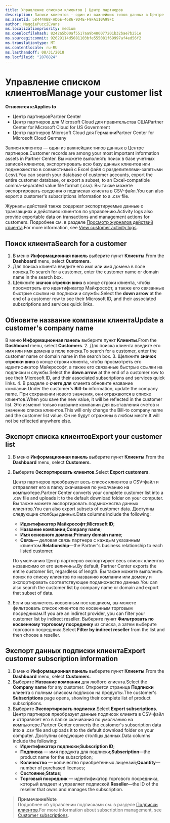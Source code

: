 ```yaml
---
title: Управление списком клиентов | Центр партнеров
description: Записи клиентов — один из важнейших типов данных в Центре партнеров.
ms.assetid: 58444AB8-AD6E-4686-9D4E-F9FA110A99FC
author: MaggiePucciEvans
ms.localizationpriority: medium
ms.openlocfilehash: 8242a5b00af5517aa9b480077201b32bae7b251e
ms.sourcegitcommit: 92629114d5081103bfe555081f69997af4ed56f2
ms.translationtype: MT
ms.contentlocale: ru-RU
ms.lasthandoff: 08/31/2018
ms.locfileid: "2876824"
---
```

# <a name="manage-your-customer-list"></a><span data-ttu-id="97ccd-103">Управление списком клиентов</span><span class="sxs-lookup"><span data-stu-id="97ccd-103">Manage your customer list</span></span>

**<span data-ttu-id="97ccd-104">Относится к:</span><span class="sxs-lookup"><span data-stu-id="97ccd-104">Applies to</span></span>**

-  <span data-ttu-id="97ccd-105">Центр партнеров</span><span class="sxs-lookup"><span data-stu-id="97ccd-105">Partner Center</span></span>
-  <span data-ttu-id="97ccd-106">Центр партнеров для Microsoft Cloud для правительства США</span><span class="sxs-lookup"><span data-stu-id="97ccd-106">Partner Center for Microsoft Cloud for US Government</span></span>
-  <span data-ttu-id="97ccd-107">Центр партнеров Microsoft Cloud для Германии</span><span class="sxs-lookup"><span data-stu-id="97ccd-107">Partner Center for Microsoft Cloud Germany</span></span>

<span data-ttu-id="97ccd-108">Записи клиентов — один из важнейших типов данных в Центре партнеров.</span><span class="sxs-lookup"><span data-stu-id="97ccd-108">Customer records are among your most important information assets in Partner Center.</span></span> <span data-ttu-id="97ccd-109">Вы можете выполнять поиск в базе учетных записей клиентов, экспортировать всю базу данных клиентов или подмножество в совместимый с Excel файл с разделителями-запятыми (.csv).</span><span class="sxs-lookup"><span data-stu-id="97ccd-109">You can search your database of customer accounts, export the entire customer database, or export a subset, to an Excel-compatible comma-separated value file format (.csv).</span></span> <span data-ttu-id="97ccd-110">Вы также можете экспортировать сведения о подписках клиента в CSV-файл.</span><span class="sxs-lookup"><span data-stu-id="97ccd-110">You can also export a customer's subscriptions information to a .csv file.</span></span>

<span data-ttu-id="97ccd-111">Журналы действий также содержат экспортируемые данные о транзакциях и действиях клиентов по управлению.</span><span class="sxs-lookup"><span data-stu-id="97ccd-111">Activity logs also provide exportable data on transactions and management actions for customers.</span></span> <span data-ttu-id="97ccd-112">Подробнее см. в разделе [Просмотр журналов действий клиента](activity-logs.md).</span><span class="sxs-lookup"><span data-stu-id="97ccd-112">For more information, see [View customer activity logs](activity-logs.md).</span></span>


## <a name="search-for-a-customer"></a><span data-ttu-id="97ccd-113">Поиск клиента</span><span class="sxs-lookup"><span data-stu-id="97ccd-113">Search for a customer</span></span>

1.  <span data-ttu-id="97ccd-114">В меню **Информационная панель** выберите пункт **Клиенты**.</span><span class="sxs-lookup"><span data-stu-id="97ccd-114">From the **Dashboard** menu, select **Customers**.</span></span>
2.  <span data-ttu-id="97ccd-115">Для поиска клиента введите его имя или имя домена в поле поиска.</span><span class="sxs-lookup"><span data-stu-id="97ccd-115">To search for a customer, enter the customer name or domain name in the search box.</span></span>
3.  <span data-ttu-id="97ccd-116">Щелкните **значок стрелки вниз** в конце строки клиента, чтобы просмотреть его идентификатор Майкрософт, а также его связанные быстрые ссылки на подписки и службы.</span><span class="sxs-lookup"><span data-stu-id="97ccd-116">Select the **down arrow** at the end of a customer row to see their Microsoft ID, and their associated subscriptions and services quick links.</span></span>

## <a name="update-a-customers-company-name"></a><span data-ttu-id="97ccd-117">Обновите название компании клиента</span><span class="sxs-lookup"><span data-stu-id="97ccd-117">Update a customer's company name</span></span>

<span data-ttu-id="97ccd-118">В меню **Информационная панель** выберите пункт **Клиенты**.</span><span class="sxs-lookup"><span data-stu-id="97ccd-118">From the **Dashboard** menu, select **Customers**.</span></span>
2.  <span data-ttu-id="97ccd-119">Для поиска клиента введите его имя или имя домена в поле поиска.</span><span class="sxs-lookup"><span data-stu-id="97ccd-119">To search for a customer, enter the customer name or domain name in the search box.</span></span>
3.  <span data-ttu-id="97ccd-120">Щелкните **значок стрелки вниз** в конце строки клиента, чтобы просмотреть его идентификатор Майкрософт, а также его связанные быстрые ссылки на подписки и службы.</span><span class="sxs-lookup"><span data-stu-id="97ccd-120">Select the **down arrow** at the end of a customer row to see their Microsoft ID, and their associated subscriptions and services quick links.</span></span>
4.  <span data-ttu-id="97ccd-121">В разделе о **счете для** клиента обновите название компании.</span><span class="sxs-lookup"><span data-stu-id="97ccd-121">Under the customer's **Bill-to** information, update the company name.</span></span> <span data-ttu-id="97ccd-122">При сохранении нового значения, они отражаются в списке клиентов.</span><span class="sxs-lookup"><span data-stu-id="97ccd-122">When you save the new value, it will be reflected in the customer list.</span></span> <span data-ttu-id="97ccd-123">Это изменит только название компании для выставления счетов и значение списка клиентов.</span><span class="sxs-lookup"><span data-stu-id="97ccd-123">This will only change the Bill-to company name and the customer list value.</span></span> <span data-ttu-id="97ccd-124">Он не будут отражены в любом месте.</span><span class="sxs-lookup"><span data-stu-id="97ccd-124">It will not be reflected anywhere else.</span></span>

## <a name="export-your-customer-list"></a><span data-ttu-id="97ccd-125">Экспорт списка клиентов</span><span class="sxs-lookup"><span data-stu-id="97ccd-125">Export your customer list</span></span>

1.  <span data-ttu-id="97ccd-126">В меню **Информационная панель** выберите пункт **Клиенты**.</span><span class="sxs-lookup"><span data-stu-id="97ccd-126">From the **Dashboard** menu, select **Customers**.</span></span>
2.  <span data-ttu-id="97ccd-127">Выберите **Экспортировать клиентов**.</span><span class="sxs-lookup"><span data-stu-id="97ccd-127">Select **Export customers**.</span></span>

    <span data-ttu-id="97ccd-128">Центр партнеров преобразует весь список клиентов в CSV-файл и отправляет его в папку скачивания по умолчанию на компьютере.</span><span class="sxs-lookup"><span data-stu-id="97ccd-128">Partner Center converts your complete customer list into a .csv file and uploads it to the default download folder on your computer.</span></span> <span data-ttu-id="97ccd-129">Вы также можете экспортировать подмножества данных клиентов.</span><span class="sxs-lookup"><span data-stu-id="97ccd-129">You can also export subsets of customer data.</span></span> <span data-ttu-id="97ccd-130">Доступны следующие столбцы данных.</span><span class="sxs-lookup"><span data-stu-id="97ccd-130">Data columns include the following:</span></span>

    -   <span data-ttu-id="97ccd-131">**Идентификатор Майкрософт**;</span><span class="sxs-lookup"><span data-stu-id="97ccd-131">**Microsoft ID**;</span></span>
    -   <span data-ttu-id="97ccd-132">**Название компании**;</span><span class="sxs-lookup"><span data-stu-id="97ccd-132">**Company name**;</span></span>
    -   <span data-ttu-id="97ccd-133">**Имя основного домена**;</span><span class="sxs-lookup"><span data-stu-id="97ccd-133">**Primary domain name**;</span></span>
    -   <span data-ttu-id="97ccd-134">**Связь**— деловая связь партнера с каждым указанным клиентом.</span><span class="sxs-lookup"><span data-stu-id="97ccd-134">**Relationship**—the Partner's business relationship to each listed customer.</span></span>

    <span data-ttu-id="97ccd-135">По умолчанию Центр партнеров экспортирует весь список клиентов независимо от его величины.</span><span class="sxs-lookup"><span data-stu-id="97ccd-135">By default, Partner Center exports the entire customer list, regardless of length.</span></span> <span data-ttu-id="97ccd-136">Вы также можете выполнить поиск по списку клиентов по названию компании или домену и экспортировать соответствующее подмножество данных.</span><span class="sxs-lookup"><span data-stu-id="97ccd-136">You can also search the customer list by company name or domain and export that subset of data.</span></span>

3.  <span data-ttu-id="97ccd-137">Если вы являетесь косвенным поставщиком, вы можете фильтровать список клиентов по косвенным торговым посредникам.</span><span class="sxs-lookup"><span data-stu-id="97ccd-137">If you are an indirect provider, you can filter your customer list by indirect reseller.</span></span> <span data-ttu-id="97ccd-138">Выберите пункт **Фильтровать по косвенному торговому посреднику** из списка, а затем выберите торгового посредника.</span><span class="sxs-lookup"><span data-stu-id="97ccd-138">Select **Filter by indirect reseller** from the list and then choose a reseller.</span></span>


## <a name="export-customer-subscription-information"></a><span data-ttu-id="97ccd-139">Экспорт данных подписки клиента</span><span class="sxs-lookup"><span data-stu-id="97ccd-139">Export customer subscription information</span></span>

1.  <span data-ttu-id="97ccd-140">В меню **Информационная панель** выберите пункт **Клиенты**.</span><span class="sxs-lookup"><span data-stu-id="97ccd-140">From the **Dashboard** menu, select **Customers**.</span></span>
2.  <span data-ttu-id="97ccd-141">Выберите **Название компании** для любого клиента.</span><span class="sxs-lookup"><span data-stu-id="97ccd-141">Select the **Company name** for any customer.</span></span> <span data-ttu-id="97ccd-142">Откроется страница **Подписки** клиента с полным списком подписок на продукты.</span><span class="sxs-lookup"><span data-stu-id="97ccd-142">The customer's **Subscriptions** page opens, showing their complete list of product subscriptions.</span></span>
3.  <span data-ttu-id="97ccd-143">Выберите **Экспортировать подписки**.</span><span class="sxs-lookup"><span data-stu-id="97ccd-143">Select **Export subscriptions**.</span></span> <span data-ttu-id="97ccd-144">Центр партнеров преобразует данные подписок клиента в CSV-файл и отправляет его в папке скачивания по умолчанию на компьютере.</span><span class="sxs-lookup"><span data-stu-id="97ccd-144">Partner Center converts the customer's subscription data into a .csv file and uploads it to the default download folder on your computer.</span></span> <span data-ttu-id="97ccd-145">Доступны следующие столбцы данных.</span><span class="sxs-lookup"><span data-stu-id="97ccd-145">Data columns include the following:</span></span>
    -   <span data-ttu-id="97ccd-146">**Идентификатор подписки**;</span><span class="sxs-lookup"><span data-stu-id="97ccd-146">**Subscription ID**;</span></span>
    -   <span data-ttu-id="97ccd-147">**Подписка** — имя продукта для подписки;</span><span class="sxs-lookup"><span data-stu-id="97ccd-147">**Subscription**—the product name for the subscription;</span></span>
    -   <span data-ttu-id="97ccd-148">**Количество** — количество приобретенных лицензий;</span><span class="sxs-lookup"><span data-stu-id="97ccd-148">**Quantity**—number of purchased licenses;</span></span>
    -   <span data-ttu-id="97ccd-149">**Состояние**;</span><span class="sxs-lookup"><span data-stu-id="97ccd-149">**Status**;</span></span>
    -   <span data-ttu-id="97ccd-150">**Торговый посредник** — идентификатор торгового посредника, который владеет и управляет подпиской.</span><span class="sxs-lookup"><span data-stu-id="97ccd-150">**Reseller**—the ID of the reseller that owns and manages the subscription.</span></span>

>**<span data-ttu-id="97ccd-151">Примечание</span><span class="sxs-lookup"><span data-stu-id="97ccd-151">Note</span></span>**<br>
<span data-ttu-id="97ccd-152">Подробнее об управлении подписками см. в разделе [Подписки клиентов](customer-subscriptions.md).</span><span class="sxs-lookup"><span data-stu-id="97ccd-152">For more information about subscription management, see [Customer subscriptions](customer-subscriptions.md).</span></span>

     

 

 



